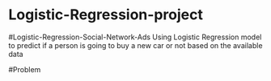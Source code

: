 # Logistic-Regression-project
#Logistic-Regression-Social-Network-Ads
Using Logistic Regression model to predict if a person is going to buy a new car or not based on the available data

#Problem
